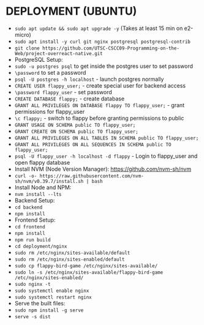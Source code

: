 # DEPLOYMENT (UBUNTU)

- `sudo apt update && sudo apt upgrade -y` (Takes at least 15 min on e2-micro)
- `sudo apt install -y curl git nginx postgresql postgresql-contrib`
- `git clone https://github.com/UTSC-CSCC09-Programming-on-the-Web/project-overreact-native.git`
- PostgreSQL Setup:
- `sudo -u postgres psql` to get inside the postgres user to set password
- `\password` to set a password
- `psql -U postgres -h localhost` - launch postgres normally
- `CREATE USER flappy_user;` - create special user for backend access
- `\password flappy_user` - set password
- `CREATE DATABASE flappy;` - create database
- `GRANT ALL PRIVILEGES ON DATABASE flappy TO flappy_user;` - grant permissions for flappy_user
- `\c flappy;` - switch to flappy before granting permissions to public
- `GRANT USAGE ON SCHEMA public TO flappy_user;`
- `GRANT CREATE ON SCHEMA public TO flappy_user;`
- `GRANT ALL PRIVILEGES ON ALL TABLES IN SCHEMA public TO flappy_user;`
- `GRANT ALL PRIVILEGES ON ALL SEQUENCES IN SCHEMA public TO flappy_user;`
- `psql -U flappy_user -h localhost -d flappy` - Login to flappy_user and open flappy database
- Install NVM (Node Version Manager): https://github.com/nvm-sh/nvm
- `curl -o- https://raw.githubusercontent.com/nvm-sh/nvm/v0.39.7/install.sh | bash`
- Install Node and NPM:
- `nvm install --lts`
- Backend Setup:
- `cd backend`
- `npm install`
- Frontend Setup:
- `cd frontend`
- `npm install`
- `npm run build`
- `cd deployment/nginx`
- `sudo rm /etc/nginx/sites-available/default`
- `sudo rm /etc/nginx/sites-enabled/default`
- `sudo cp flappy-bird-game /etc/nginx/sites-available/`
- `sudo ln -s /etc/nginx/sites-available/flappy-bird-game /etc/nginx/sites-enabled/`
- `sudo nginx -t`
- `sudo systemctl enable nginx`
- `sudo systemctl restart nginx`
- Serve the built files:
- `sudo npm install -g serve`
- `serve -s dist`